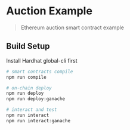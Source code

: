 # Auction Example

> Ethereum auction smart contract example

## Build Setup

Install Hardhat global-cli first

``` bash
# smart contracts compile
npm run compile

# on-chain deploy
npm run deploy
npm run deploy:ganache

# interact and test
npm run interact
npm run interact:ganache
```

